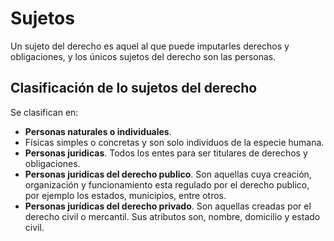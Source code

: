 # Sujetos
Un sujeto del derecho es aquel al que puede imputarles derechos y obligaciones, y los únicos sujetos del derecho son las personas.

## Clasificación de lo sujetos del derecho
Se clasifican en:
- **Personas naturales o individuales**.
- Físicas simples o concretas y son solo individuos de la especie humana.
- **Personas juridicas**. Todos los entes para ser titulares de derechos y obligaciones.
- **Personas juridicas del derecho publico**. Son aquellas cuya creación, organización y funcionamiento esta regulado por el derecho publico, por ejemplo los estados, municipios, entre otros.
- **Personas jurídicas del derecho privado**. Son aquellas creadas por el derecho civil o mercantil. Sus atributos son, nombre, domicilio y estado civil.
